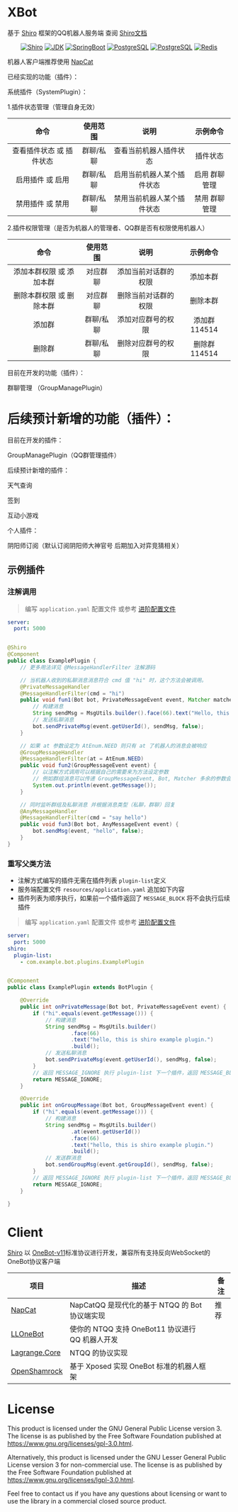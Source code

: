 # XBot

基于 [Shiro](https://github.com/MisakaTAT/Shiro) 框架的QQ机器人服务端  查阅 [Shiro文档](https://misakatat.github.io/shiro-docs/advanced.html)

<p style="text-align: center;">
    <a href="https://github.com/MisakaTAT/Shiro"><img alt="Shiro" src="https://img.shields.io/badge/Shiro-2.3.5-yellow.svg" /></a>
    <a href="https://openjdk.org/projects/jdk/"><img alt="JDK" src="https://img.shields.io/badge/JDK-17+-red.svg" /></a>
    <a href="https://spring.io/projects/spring-boot"> <img alt="SpringBoot" src="https://img.shields.io/badge/SpringBoot-3.0.0+-brightgreen.svg" /></a>
    <a href="https://www.postgresql.org/"><img alt="PostgreSQL" src="https://img.shields.io/badge/PostgreSQL-15+-blue.svg" /></a>
    <a href="https://gradle.org/"><img alt="PostgreSQL" src="https://img.shields.io/badge/Gradle-8.0+-22afc8" /></a>
    <a href="https://redis.io/"><img alt="Redis" src="https://img.shields.io/badge/Redis-7.0+-ff4438" /></a>
</p>  

机器人客户端推荐使用 [NapCat](https://github.com/NapNeko/NapCatQQ)

已经实现的功能（插件）：

系统插件（SystemPlugin）：

1.插件状态管理（管理自身无效）

|           命令           | 使用范围  |           说明           |   示例命令    |
| :----------------------: |:-----:|:----------------------:| :-----------: |
| 查看插件状态 或 插件状态 | 群聊/私聊 |      查看当前机器人插件状态       |   插件状态    |
|     启用插件 或 启用     | 群聊/私聊 |     启用当前机器人某个插件状态      | 启用 群聊管理 |
|     禁用插件 或 禁用     | 群聊/私聊 |     禁用当前机器人某个插件状态      | 禁用 群聊管理 |

2.插件权限管理（是否为机器人的管理者、QQ群是否有权限使用机器人）

|           命令           | 使用范围  |         说明         |   示例命令    |
| :----------------------: |:-----:| :------------------: | :-----------: |
| 添加本群权限 或 添加本群 | 对应群聊  | 添加当前对话群的权限 |   添加本群    |
| 删除本群权限 或 删除本群 | 对应群聊  | 删除当前对话群的权限 |   删除本群    |
|          添加群          | 群聊/私聊 |  添加对应群号的权限  | 添加群 114514 |
|          删除群          | 群聊/私聊 |  删除对应群号的权限  | 删除群 114514 |

目前在开发的功能（插件）：

群聊管理 （GroupManagePlugin）

后续预计新增的功能（插件）：
=======
目前在开发的插件：

GroupManagePlugin（QQ群管理插件）

后续预计新增的插件：

天气查询

签到

互动小游戏

个人插件：

阴阳师订阅（默认订阅阴阳师大神官号 后期加入对弈竞猜相关）

## 示例插件

### 注解调用

> 编写 `application.yaml` 配置文件
> 或参考 [进阶配置文件](https://misakatat.github.io/shiro-docs/advanced.html#进阶配置文件)

```yaml
server:
  port: 5000
```

```java

@Shiro
@Component
public class ExamplePlugin {
    // 更多用法详见 @MessageHandlerFilter 注解源码

    // 当机器人收到的私聊消息消息符合 cmd 值 "hi" 时，这个方法会被调用。
    @PrivateMessageHandler
    @MessageHandlerFilter(cmd = "hi")
    public void fun1(Bot bot, PrivateMessageEvent event, Matcher matcher) {
        // 构建消息
        String sendMsg = MsgUtils.builder().face(66).text("Hello, this is shiro demo.").build();
        // 发送私聊消息
        bot.sendPrivateMsg(event.getUserId(), sendMsg, false);
    }

    // 如果 at 参数设定为 AtEnum.NEED 则只有 at 了机器人的消息会被响应
    @GroupMessageHandler
    @MessageHandlerFilter(at = AtEnum.NEED)
    public void fun2(GroupMessageEvent event) {
        // 以注解方式调用可以根据自己的需要来为方法设定参数
        // 例如群组消息可以传递 GroupMessageEvent, Bot, Matcher 多余的参数会被设定为 null
        System.out.println(event.getMessage());
    }

    // 同时监听群组及私聊消息 并根据消息类型（私聊，群聊）回复
    @AnyMessageHandler
    @MessageHandlerFilter(cmd = "say hello")
    public void fun3(Bot bot, AnyMessageEvent event) {
        bot.sendMsg(event, "hello", false);
    }
}
```

### 重写父类方法

- 注解方式编写的插件无需在插件列表 `plugin-list`定义
- 服务端配置文件 `resources/application.yaml` 追加如下内容
- 插件列表为顺序执行，如果前一个插件返回了 `MESSAGE_BLOCK` 将不会执行后续插件

> 编写 `application.yaml` 配置文件
> 或参考 [进阶配置文件](https://misakatat.github.io/shiro-docs/advanced.html#进阶配置文件)

```yaml
server:
  port: 5000
shiro:
  plugin-list:
    - com.example.bot.plugins.ExamplePlugin
```

```java

@Component
public class ExamplePlugin extends BotPlugin {

    @Override
    public int onPrivateMessage(Bot bot, PrivateMessageEvent event) {
        if ("hi".equals(event.getMessage())) {
            // 构建消息
            String sendMsg = MsgUtils.builder()
                    .face(66)
                    .text("hello, this is shiro example plugin.")
                    .build();
            // 发送私聊消息
            bot.sendPrivateMsg(event.getUserId(), sendMsg, false);
        }
        // 返回 MESSAGE_IGNORE 执行 plugin-list 下一个插件，返回 MESSAGE_BLOCK 则不执行下一个插件
        return MESSAGE_IGNORE;
    }

    @Override
    public int onGroupMessage(Bot bot, GroupMessageEvent event) {
        if ("hi".equals(event.getMessage())) {
            // 构建消息
            String sendMsg = MsgUtils.builder()
                    .at(event.getUserId())
                    .face(66)
                    .text("hello, this is shiro example plugin.")
                    .build();
            // 发送群消息
            bot.sendGroupMsg(event.getGroupId(), sendMsg, false);
        }
        // 返回 MESSAGE_IGNORE 执行 plugin-list 下一个插件，返回 MESSAGE_BLOCK 则不执行下一个插件
        return MESSAGE_IGNORE;
    }

}
```
# Client

[Shiro](https://github.com/MisakaTAT/Shiro) 以 [OneBot-v11](https://github.com/howmanybots/onebot/tree/master/v11/specs)标准协议进行开发，兼容所有支持反向WebSocket的OneBot协议客户端

| 项目                                                        | 描述                                             | 备注 |
| ----------------------------------------------------------- | ------------------------------------------------ | ---- |
| [NapCat](https://github.com/NapNeko/NapCatQQ)               | NapCatQQ 是现代化的基于 NTQQ 的 Bot 协议端实现   | 推荐 |
| [LLOneBot](https://github.com/LLOneBot/LLOneBot)            | 使你的 NTQQ 支持 OneBot11 协议进行 QQ 机器人开发 |      |
| [Lagrange.Core](https://github.com/KonataDev/Lagrange.Core) | NTQQ 的协议实现                                  |      |
| [OpenShamrock](https://github.com/whitechi73/OpenShamrock)  | 基于 Xposed 实现 OneBot 标准的机器人框架         |      |

# License

This product is licensed under the GNU General Public License version 3. The license is as published by the Free
Software Foundation published at https://www.gnu.org/licenses/gpl-3.0.html.

Alternatively, this product is licensed under the GNU Lesser General Public License version 3 for non-commercial use.
The license is as published by the Free Software Foundation published at https://www.gnu.org/licenses/lgpl-3.0.html.

Feel free to contact us if you have any questions about licensing or want to use the library in a commercial closed
source product.
